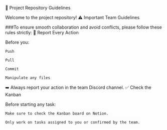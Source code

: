📁 Project Repository Guidelines

Welcome to the project repository!
⚠️ Important Team Guidelines

###To ensure smooth collaboration and avoid conflicts, please follow these rules strictly:
📢 Report Every Action

Before you:

    Push

    Pull

    Commit

    Manipulate any files

➡️ Always report your action in the team Discord channel.
✅ Check the Kanban

Before starting any task:

    Make sure to check the Kanban board on Notion.

    Only work on tasks assigned to you or confirmed by the team.
